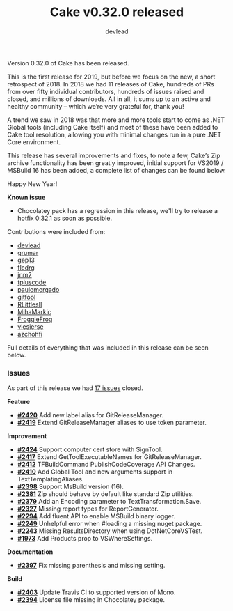 ﻿---
title: Cake v0.32.0 released
category: Release Notes
author: devlead
---

Version 0.32.0 of Cake has been released.

This is the first release for 2019, but before we focus on the new, a short retrospect of 2018.
In 2018 we had 11 releases of Cake, hundreds of PRs from over fifty individual contributors, hundreds of issues raised and closed, and millions of downloads.
All in all, it sums up to an active and healthy community – which we’re very grateful for, thank you!

A trend we saw in 2018 was that more and more tools start to come as .NET Global tools (including Cake itself) and most of these have been added to Cake tool resolution, allowing you with minimal changes run in a pure .NET Core environment.

This release has several improvements and fixes, to note a few, Cake’s Zip archive functionality has been greatly improved, initial support for VS2019 / MSBuild 16 has been added, a complete list of changes can be found below.

Happy New Year!

**Known issue**

 * Chocolatey pack has a regression in this release, we'll try to release a hotfix 0.32.1 as soon as possible.


Contributions were included from:

- [devlead](https://github.com/devlead)
- [grumar](https://github.com/grumar)
- [gep13](https://github.com/gep13)
- [flcdrg](https://github.com/flcdrg)
- [jnm2](https://github.com/jnm2)
- [tpluscode](https://github.com/tpluscode)
- [paulomorgado](https://github.com/paulomorgado)
- [gitfool](https://github.com/gitfool)
- [RLittlesII](https://github.com/RLittlesII)
- [MihaMarkic](https://github.com/MihaMarkic)
- [FroggieFrog](https://github.com/FroggieFrog)
- [vlesierse](https://github.com/vlesierse)
- [azchohfi](https://github.com/azchohfi)

Full details of everything that was included in this release can be seen below.

<!--excerpt-->

### Issues

As part of this release we had [17 issues](https://github.com/cake-build/cake/milestone/56?closed=1) closed.

__Feature__

- [__#2420__](https://github.com/cake-build/cake/issues/2420) Add new label alias for GitReleaseManager.
- [__#2419__](https://github.com/cake-build/cake/issues/2419) Extend GitReleaseManager aliases to use token parameter.

__Improvement__

- [__#2424__](https://github.com/cake-build/cake/issues/2424) Support computer cert store with SignTool.
- [__#2417__](https://github.com/cake-build/cake/issues/2417) Extend GetToolExecutableNames for GitReleaseManager.
- [__#2412__](https://github.com/cake-build/cake/issues/2412) TFBuildCommand PublishCodeCoverage API Changes.
- [__#2410__](https://github.com/cake-build/cake/issues/2410) Add Global Tool and new arguments support in TextTemplatingAliases.
- [__#2398__](https://github.com/cake-build/cake/issues/2398) Support MsBuild version (16).
- [__#2381__](https://github.com/cake-build/cake/issues/2381) Zip should behave by default like standard Zip utilities.
- [__#2379__](https://github.com/cake-build/cake/issues/2379) Add an Encoding parameter to TextTransformation.Save.
- [__#2327__](https://github.com/cake-build/cake/issues/2327) Missing report types for ReportGenerator.
- [__#2294__](https://github.com/cake-build/cake/issues/2294) Add fluent API to enable MSBuild binary logger.
- [__#2249__](https://github.com/cake-build/cake/issues/2249) Unhelpful error when #loading a missing nuget package.
- [__#2243__](https://github.com/cake-build/cake/issues/2243) Missing ResultsDirectory when using DotNetCoreVSTest.
- [__#1973__](https://github.com/cake-build/cake/issues/1973) Add Products prop to VSWhereSettings.

__Documentation__

- [__#2397__](https://github.com/cake-build/cake/pull/2397) Fix missing parenthesis and missing setting.

__Build__

- [__#2403__](https://github.com/cake-build/cake/issues/2403) Update Travis CI to supported version of Mono.
- [__#2394__](https://github.com/cake-build/cake/issues/2394) License file missing in Chocolatey package.

